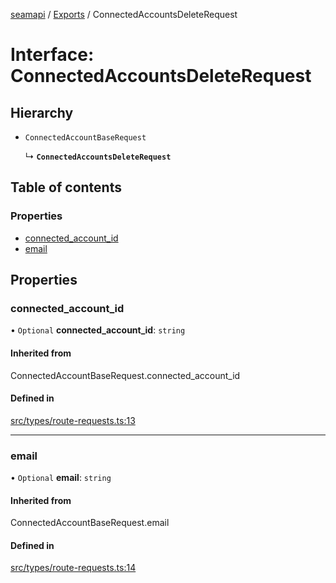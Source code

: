 [seamapi](../README.md) / [Exports](../modules.md) / ConnectedAccountsDeleteRequest

# Interface: ConnectedAccountsDeleteRequest

## Hierarchy

- `ConnectedAccountBaseRequest`

  ↳ **`ConnectedAccountsDeleteRequest`**

## Table of contents

### Properties

- [connected\_account\_id](ConnectedAccountsDeleteRequest.md#connected_account_id)
- [email](ConnectedAccountsDeleteRequest.md#email)

## Properties

### connected\_account\_id

• `Optional` **connected\_account\_id**: `string`

#### Inherited from

ConnectedAccountBaseRequest.connected\_account\_id

#### Defined in

[src/types/route-requests.ts:13](https://github.com/seamapi/javascript/blob/main/src/types/route-requests.ts#L13)

___

### email

• `Optional` **email**: `string`

#### Inherited from

ConnectedAccountBaseRequest.email

#### Defined in

[src/types/route-requests.ts:14](https://github.com/seamapi/javascript/blob/main/src/types/route-requests.ts#L14)
